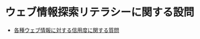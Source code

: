 # ウェブ情報探索リテラシーに関する設問
* [各種ウェブ情報に対する信用度に関する質問](https://github.com/hontolab/information-access-literacy/blob/master/web-credibility.md)
